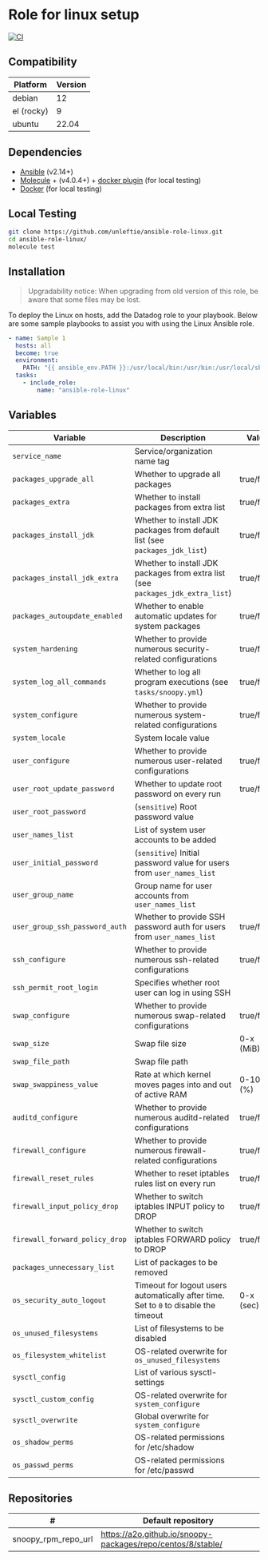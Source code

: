 # Role for linux setup

[![CI](https://github.com/unleftie/ansible-role-linux/actions/workflows/ci.yml/badge.svg)](https://github.com/unleftie/ansible-role-linux/actions/workflows/ci.yml)

## Compatibility

| Platform   | Version |
| ---------- | ------- |
| debian     | 12      |
| el (rocky) | 9       |
| ubuntu     | 22.04   |

## Dependencies

- [Ansible](https://docs.ansible.com/ansible/latest/installation_guide/intro_installation.html) (v2.14+)
- [Molecule](https://molecule.readthedocs.io/en/latest/installation.html) + (v4.0.4+) + [docker plugin](https://github.com/ansible-community/molecule-plugins) (for local testing)
- [Docker](https://docs.docker.com/get-docker/) (for local testing)

## Local Testing

```sh
git clone https://github.com/unleftie/ansible-role-linux.git
cd ansible-role-linux/
molecule test
```

## Installation

> Upgradability notice: When upgrading from old version of this role, be aware that some files may be lost.

To deploy the Linux on hosts, add the Datadog role to your playbook. Below are some sample playbooks to assist you with using the Linux Ansible role.

```yml
- name: Sample 1
  hosts: all
  become: true
  environment:
    PATH: "{{ ansible_env.PATH }}:/usr/local/bin:/usr/bin:/usr/local/sbin:/usr/sbin"
  tasks:
    - include_role:
        name: "ansible-role-linux"
```

## Variables

| Variable                       | Description                                                                          | Value      |
| ------------------------------ | ------------------------------------------------------------------------------------ | ---------- |
| `service_name`                 | Service/organization name tag                                                        |            |
| `packages_upgrade_all`         | Whether to upgrade all packages                                                      | true/false |
| `packages_extra`               | Whether to install packages from extra list                                          | true/false |
| `packages_install_jdk`         | Whether to install JDK packages from default list (see `packages_jdk_list`)          | true/false |
| `packages_install_jdk_extra`   | Whether to install JDK packages from extra list (see `packages_jdk_extra_list`)      | true/false |
| `packages_autoupdate_enabled`  | Whether to enable automatic updates for system packages                              | true/false |
| `system_hardening`             | Whether to provide numerous security-related configurations                          | true/false |
| `system_log_all_commands`      | Whether to log all program executions (see `tasks/snoopy.yml`)                       | true/false |
| `system_configure`             | Whether to provide numerous system-related configurations                            | true/false |
| `system_locale`                | System locale value                                                                  |
| `user_configure`               | Whether to provide numerous user-related configurations                              | true/false |
| `user_root_update_password`    | Whether to update root password on every run                                         | true/false |
| `user_root_password`           | (`sensitive`) Root password value                                                    |
| `user_names_list`              | List of system user accounts to be added                                             |
| `user_initial_password`        | (`sensitive`) Initial password value for users from `user_names_list`                |
| `user_group_name`              | Group name for user accounts from `user_names_list`                                  |
| `user_group_ssh_password_auth` | Whether to provide SSH password auth for users from `user_names_list`                | true/false |
| `ssh_configure`                | Whether to provide numerous ssh-related configurations                               | true/false |
| `ssh_permit_root_login`        | Specifies whether root user can log in using SSH                                     |
| `swap_configure`               | Whether to provide numerous swap-related configurations                              | true/false |
| `swap_size`                    | Swap file size                                                                       | 0-x (MiB)  |
| `swap_file_path`               | Swap file path                                                                       |
| `swap_swappiness_value`        | Rate at which kernel moves pages into and out of active RAM                          | 0-100 (%)  |
| `auditd_configure`             | Whether to provide numerous auditd-related configurations                            | true/false |
| `firewall_configure`           | Whether to provide numerous firewall-related configurations                          | true/false |
| `firewall_reset_rules`         | Whether to reset iptables rules list on every run                                    | true/false |
| `firewall_input_policy_drop`   | Whether to switch iptables INPUT policy to DROP                                      | true/false |
| `firewall_forward_policy_drop` | Whether to switch iptables FORWARD policy to DROP                                    | true/false |
| `packages_unnecessary_list`    | List of packages to be removed                                                       |
| `os_security_auto_logout`      | Timeout for logout users automatically after time. Set to `0` to disable the timeout | 0-x (sec)  |
| `os_unused_filesystems`        | List of filesystems to be disabled                                                   |
| `os_filesystem_whitelist`      | OS-related overwrite for `os_unused_filesystems`                                     |
| `sysctl_config`                | List of various sysctl-settings                                                      |
| `sysctl_custom_config`         | OS-related overwrite for `system_configure`                                          |
| `sysctl_overwrite`             | Global overwrite for `system_configure`                                              |
| `os_shadow_perms`              | OS-related permissions for /etc/shadow                                               |
| `os_passwd_perms`              | OS-related permissions for /etc/passwd                                               |

## Repositories

| #                   | Default repository                                          |
| ------------------- | ----------------------------------------------------------- |
| snoopy_rpm_repo_url | https://a2o.github.io/snoopy-packages/repo/centos/8/stable/ |
